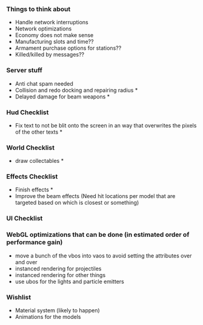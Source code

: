 ### Things to think about

- Handle network interruptions
- Network optimizations
- Economy does not make sense
- Manufacturing slots and time??
- Armament purchase options for stations??
- Killed/killed by messages??

### Server stuff

- Anti chat spam needed
- Collision and redo docking and repairing radius *
- Delayed damage for beam weapons *

### Hud Checklist

- Fix text to not be blit onto the screen in an way that overwrites the pixels of the other texts *

### World Checklist

- draw collectables *

### Effects Checklist

- Finish effects *
- Improve the beam effects (Need hit locations per model that are targeted based on which is closest or something)

### UI Checklist

### WebGL optimizations that can be done (in estimated order of performance gain)

- move a bunch of the vbos into vaos to avoid setting the attributes over and over
- instanced rendering for projectiles
- instanced rendering for other things
- use ubos for the lights and particle emitters

### Wishlist

- Material system (likely to happen)
- Animations for the models
